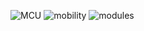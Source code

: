 ![MCU](https://img.shields.io/badge/MCU-esp32-blue)
![mobility](https://img.shields.io/badge/Mobility-α_1.8.1-success) ![modules](https://img.shields.io/badge/Modules-α1.0.1-success)
